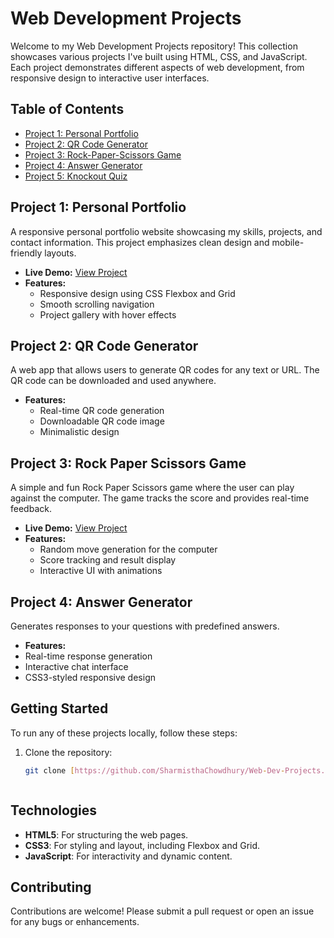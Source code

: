 # Web Development Projects

Welcome to my Web Development Projects repository! This collection showcases various projects I've built using HTML, CSS, and JavaScript. Each project demonstrates different aspects of web development, from responsive design to interactive user interfaces.

## Table of Contents

- [Project 1: Personal Portfolio](#project-1-personal-portfolio)
- [Project 2: QR Code Generator](#project-3=2-qr-code-generator)
- [Project 3: Rock-Paper-Scissors Game](#project-3-Rock-Paper-Scissors-Game)
- [Project 4: Answer Generator](#project-4-Answer-Generator)
- [Project 5: Knockout Quiz](#project-5-Knockout-Quiz)

## Project 1: Personal Portfolio

A responsive personal portfolio website showcasing my skills, projects, and contact information. This project emphasizes clean design and mobile-friendly layouts.

- **Live Demo:** [View Project](https://sharmisthachowdhury.github.io/PORTFOLIO/) 
- **Features:** 
  - Responsive design using CSS Flexbox and Grid
  - Smooth scrolling navigation
  - Project gallery with hover effects


## Project 2: QR Code Generator

A web app that allows users to generate QR codes for any text or URL. The QR code can be downloaded and used anywhere.

- **Features:** 
  - Real-time QR code generation
  - Downloadable QR code image
  - Minimalistic design

## Project 3: Rock Paper Scissors Game

A simple and fun Rock Paper Scissors game where the user can play against the computer. The game tracks the score and provides real-time feedback.

- **Live Demo:** [View Project](https://sharmisthachowdhury.github.io/Rock-Paper-Scissor-Game/)
- **Features:** 
  - Random move generation for the computer
  - Score tracking and result display
  - Interactive UI with animations
    
## Project 4: Answer Generator
Generates responses to your questions with predefined answers.
- **Features:** 
- Real-time response generation
- Interactive chat interface
- CSS3-styled responsive design


## Getting Started

To run any of these projects locally, follow these steps:  

1. Clone the repository:
   ```bash
   git clone [https://github.com/SharmisthaChowdhury/Web-Dev-Projects.git]



## Technologies
- **HTML5**: For structuring the web pages.
- **CSS3**: For styling and layout, including Flexbox and Grid.
- **JavaScript**: For interactivity and dynamic content.

## Contributing
Contributions are welcome! Please submit a pull request or open an issue for any bugs or enhancements.
